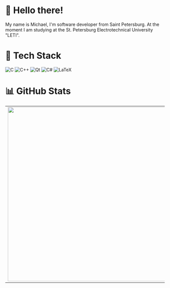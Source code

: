 # 👋 Hello there!
My name is Michael, I'm software developer from Saint Petersburg. At the moment I am studying at the St. Petersburg Electrotechnical University "LETI".

# 🔧 Tech Stack
![C](https://img.shields.io/badge/c-%2300599C.svg?style=flat-square&logo=c&logoColor=white) ![C++](https://img.shields.io/badge/c++-%2300599C.svg?style=flat-square&logo=c%2B%2B&logoColor=white) ![Qt](https://img.shields.io/badge/Qt-%23217346.svg?style=flat-square&logo=Qt&logoColor=white) ![C#](https://img.shields.io/badge/c%23-%23239120.svg?style=flat-square&logo=c-sharp&logoColor=white) ![LaTeX](https://img.shields.io/badge/latex-%23008080.svg?style=flat-square&logo=latex&logoColor=white)

# 📊 GitHub Stats
<p align="center">
  <table>
    <tr>
      <td><img width="550px" align="left" src="https://github-readme-streak-stats.herokuapp.com/?user=Purposelessness&theme=blueberry&hide_border=true&hide_title=true" /></td>
      <td><img width="550px" src="https://github-readme-stats.vercel.app/api/top-langs/username=Purposelessness&layout=compact&langs_count=6&theme=blueberry&include_all_commits=true&count_private=true&show_icons=true&hide_border=true&hide_title=true" /></td>
    </tr>   
  </table>
</p>


<!-- ![](https://github-readme-stats.vercel.app/api?username=Purposelessness&theme=blueberry&hide_border=false&include_all_commits=true&count_private=true)<br/> -->
<!-- ![](https://github-readme-streak-stats.herokuapp.com/?user=Purposelessness&theme=blueberry&hide_border=false)<br/> -->
<!-- ![](https://github-readme-stats.vercel.app/api/top-langs/?username=Purposelessness&theme=blueberry&hide_border=false&include_all_commits=true&count_private=true&layout=compact) -->
